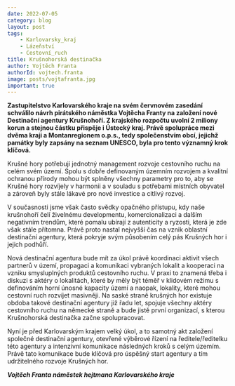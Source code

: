 ```yaml
---
date: 2022-07-05
category: blog
layout: post
tags:
    - Karlovarsky_kraj
    - Lázeňství
    - Cestovní_ruch
title: Krušnohorská destinačka
author: Vojtěch Franta
authorId: vojtech.franta
image: posts/vojtafranta.jpg
important: true
---
```

**Zastupitelstvo Karlovarského kraje na svém červnovém zasedání schválilo návrh pirátského náměstka Vojtěcha Franty na založení nové Destinační agentury Krušnohoří. Z krajského rozpočtu uvolní 2 miliony korun a stejnou částku přispěje i Ústecký kraj. Právě spolupráce mezi dvěma kraji a Montanregionem o.p.s., tedy společenstvím obcí, jejichž památky byly zapsány na seznam UNESCO, byla pro tento významný krok klíčová.**

Krušné hory potřebují jednotný management rozvoje cestovního ruchu na celém svém území. Spolu s dobře definovaným územním rozvojem a kvalitní ochranou přírody mohou být splněny všechny parametry pro to, aby se Krušné hory rozvíjely v harmonii a v souladu s potřebami místních obyvatel a zároveň byly stále lákavé pro nové investice a citlivý rozvoj.

V současnosti jsme však často svědky opačného přístupu, kdy naše krušnohoří čelí živelnému developmentu, komercionalizaci a dalším negativním trendům, které pomalu ubírají z autenticity a ryzosti, která je zde však stále přítomna. Právě proto nastal nejvyšší čas na vznik oblastní destinační agentury, která pokryje svým působením celý pás Krušných hor i jejich podhůří.

Nová destinační agentura bude mít za úkol právě koordinaci aktivit všech partnerů v území, propagaci a komunikaci vybraných lokalit a kooperaci na vzniku smysluplných produktů cestovního ruchu. V praxi to znamená třeba i diskuzi s aktéry o lokalitách, které by měly být téměř v klidovém režimu s definováním horní únosné kapacity území a naopak, lokality, které mohou cestovní ruch rozvíjet masivněji. Na saské straně krušných hor existuje obdoba takové destinační agentury již řadu let, spojuje všechny aktéry cestovního ruchu na německé straně a bude jistě první organizací, s kterou Krušnohorská destinačka začne spolupracovat.

Nyní je před Karlovarským krajem velký úkol, a to samotný akt založení společné destinační agentury, otevřené výběrové řízení na ředitele/ředitelku této agentury a intenzivní komunikace následných kroků s celým územím. Právě tato komunikace bude klíčová pro úspěšný start agentury a tím udržitelného rozvoje Krušných hor.

***Vojtěch Franta
náměstek hejtmana Karlovarského kraje***


